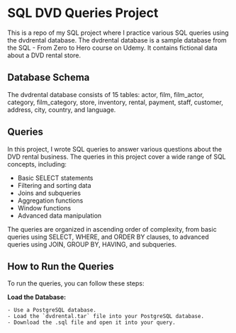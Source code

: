 # SQL DVD Queries Project

This is a repo of my SQL project where I practice various SQL queries using the dvdrental database. The dvdrental database is a sample database from the SQL - From Zero to Hero course on Udemy. It contains fictional data about a DVD rental store.

## Database Schema

The dvdrental database consists of 15 tables: actor, film, film_actor, category, film_category, store, inventory, rental, payment, staff, customer, address, city, country, and language.


## Queries

In this project, I wrote SQL queries to answer various questions about the DVD rental business. 
The queries in this project cover a wide range of SQL concepts, including:

- Basic SELECT statements
- Filtering and sorting data
- Joins and subqueries
- Aggregation functions
- Window functions
- Advanced data manipulation

The queries are organized in ascending order of complexity, from basic queries using SELECT, WHERE, and ORDER BY clauses, to advanced queries using JOIN, GROUP BY, HAVING, and subqueries.

## How to Run the Queries

To run the queries, you can follow these steps:

**Load the Database:**

    - Use a PostgreSQL database.
    - Load the `dvdrental.tar` file into your PostgreSQL database.
    - Download the .sql file and open it into your query.
